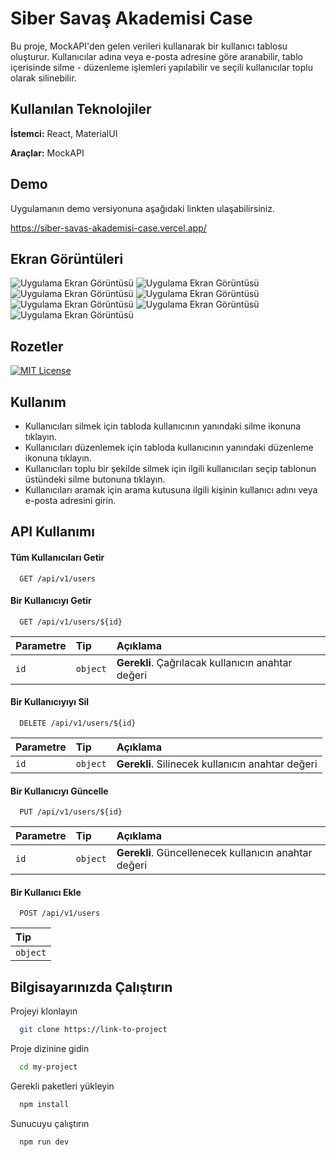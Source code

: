 
# Siber Savaş Akademisi Case

Bu proje, MockAPI'den gelen verileri kullanarak bir kullanıcı tablosu oluşturur. Kullanıcılar adına veya e-posta adresine göre aranabilir, tablo içerisinde silme - düzenleme işlemleri yapılabilir ve seçili kullanıcılar toplu olarak silinebilir.

  
## Kullanılan Teknolojiler

**İstemci:** React, MaterialUI

**Araçlar:** MockAPI

  
## Demo

Uygulamanın demo versiyonuna aşağıdaki linkten ulaşabilirsiniz.

https://siber-savas-akademisi-case.vercel.app/


## Ekran Görüntüleri

![Uygulama Ekran Görüntüsü](https://i.hizliresim.com/4ppuvc9.png)
![Uygulama Ekran Görüntüsü](https://i.hizliresim.com/den7b6g.png)
![Uygulama Ekran Görüntüsü](https://i.hizliresim.com/h5raxy2.png)
![Uygulama Ekran Görüntüsü](https://i.hizliresim.com/nlblx98.png)
![Uygulama Ekran Görüntüsü](https://i.hizliresim.com/i7u3r8l.png)
![Uygulama Ekran Görüntüsü](https://i.hizliresim.com/sv1k8b3.png)
![Uygulama Ekran Görüntüsü](https://i.hizliresim.com/7k34qua.png)

  
  
## Rozetler

[![MIT License](https://img.shields.io/badge/License-MIT-green.svg)](https://choosealicense.com/licenses/mit/)
  

## Kullanım

- Kullanıcıları silmek için tabloda kullanıcının yanındaki silme ikonuna tıklayın.
- Kullanıcıları düzenlemek için tabloda kullanıcının yanındaki düzenleme ikonuna tıklayın.
- Kullanıcıları toplu bir şekilde silmek için ilgili kullanıcıları seçip tablonun üstündeki silme butonuna tıklayın.
- Kullanıcıları aramak için arama kutusuna ilgili kişinin kullanıcı adını veya e-posta adresini girin.


## API Kullanımı

#### Tüm Kullanıcıları Getir

```http
  GET /api/v1/users
```

#### Bir Kullanıcıyı Getir

```http
  GET /api/v1/users/${id}
```

| Parametre | Tip     | Açıklama                       |
| :-------- | :------- | :-------------------------------- |
| `id`      | `object` | **Gerekli**. Çağrılacak kullanıcın anahtar değeri |

#### Bir Kullanıcıyıyı Sil

```http
  DELETE /api/v1/users/${id}
```

| Parametre | Tip     | Açıklama                       |
| :-------- | :------- | :-------------------------------- |
| `id`      | `object` | **Gerekli**. Silinecek kullanıcın anahtar değeri |

#### Bir Kullanıcıyı Güncelle

```http
  PUT /api/v1/users/${id}
```

| Parametre | Tip     | Açıklama                       |
| :-------- | :------- | :-------------------------------- |
| `id`      | `object` | **Gerekli**. Güncellenecek kullanıcın anahtar değeri |

#### Bir Kullanıcı Ekle

```http
  POST /api/v1/users
```

| Tip     | 
| :------- | 
| `object` | 



## Bilgisayarınızda Çalıştırın

Projeyi klonlayın

```bash
  git clone https://link-to-project
```

Proje dizinine gidin

```bash
  cd my-project
```

Gerekli paketleri yükleyin

```bash
  npm install
```

Sunucuyu çalıştırın

```bash
  npm run dev
```





